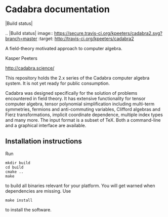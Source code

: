 Cadabra documentation
=====================

|Build status|

.. |Build status| image:: https://secure.travis-ci.org/kpeeters/cadabra2.svg?branch=master
   :target: http://travis-ci.org/kpeeters/cadabra2

A field-theory motivated approach to computer algebra.

Kasper Peeters

http://cadabra.science/

This repository holds the 2.x series of the Cadabra computer
algebra system. It is not yet ready for public consumption.

Cadabra was designed specifically for the solution of problems
encountered in field theory. It has extensive functionality for tensor
computer algebra, tensor polynomial simplification including
multi-term symmetries, fermions and anti-commuting variables, Clifford
algebras and Fierz transformations, implicit coordinate dependence,
multiple index types and many more. The input format is a subset of
TeX. Both a command-line and a graphical interface are available.

## Installation instructions

Run

    mkdir build
    cd build
    cmake ..
    make

to build all binaries relevant for your platform. You will get 
warned when dependencies are missing. Use

    make install

to install the software.

